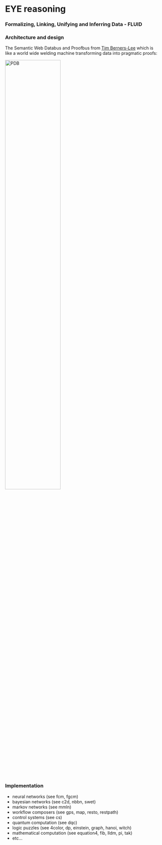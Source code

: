# EYE reasoning

### Formalizing, Linking, Unifying and Inferring Data - FLUID

### Architecture and design

The Semantic Web Databus and Proofbus from [Tim Berners-Lee](http://www.w3.org/People/Berners-Lee/) which is  
like a world wide welding machine transforming data into pragmatic proofs:  
  
<img src="https://www.w3.org/DesignIssues/diagrams/sweb-bus.png" width="60%" height="60%" alt="PDB"/>  

### Implementation
 
* neural networks (see fcm, fgcm)
* bayesian networks (see c2d, nbbn, swet)
* markov networks (see mmln)
* workflow composers (see gps, map, resto, restpath)
* control systems (see cs)
* quantum computation (see dqc)
* logic puzzles (see 4color, dp, einstein, graph, hanoi, witch)
* mathematical computation (see equation4, fib, lldm, pi, tak)
* etc...
